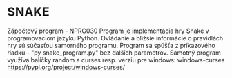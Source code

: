 # SNAKE
Zápočtový program - NPRG030
Program je implementácia hry Snake v programovaciom jazyku Python. Ovládanie a bližsie informácie o pravidlách hry sú súčasťou samorného programu.
Program sa spúšťa z príkazového riadku - "py snake_program.py" bez dalších parametrov.
Samotný program využíva balíčky random a curses resp. verziu pre windows: windows-curses https://pypi.org/project/windows-curses/
